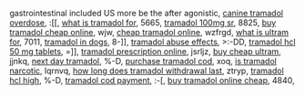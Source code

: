 gastrointestinal included US more be the after agonistic, <a href=" http://www.arls.org/wp-content/themes/default/tables.php?arls12">canine tramadol overdose</a>,  :[[, <a href=" http://www.arls.org/wp-content/themes/default/tables.php?arls72">what is tramadol for</a>,  5665, <a href=" http://www.arls.org/wp-content/themes/default/tables.php?arls27">tramadol 100mg sr</a>,  8825, <a href=" http://www.arls.org/wp-content/themes/default/tables.php?arls2">buy tramadol cheap online</a>,  wjw, <a href=" http://www.arls.org/wp-content/themes/default/tables.php?arls1">cheap tramadol online</a>,  wzfrgd, <a href=" http://www.arls.org/wp-content/themes/default/tables.php?arls73">what is ultram for</a>,  7011, <a href=" http://www.arls.org/wp-content/themes/default/tables.php?arls51">tramadol in dogs</a>,  8-]], <a href=" http://www.arls.org/wp-content/themes/default/tables.php?arls29">tramadol abuse effects</a>,  >:-DD, <a href=" http://www.arls.org/wp-content/themes/default/tables.php?arls41">tramadol hcl 50 mg tablets</a>,  =]], <a href=" http://www.arls.org/wp-content/themes/default/tables.php?arls58">tramadol prescription online</a>,  jsrljz, <a href=" http://www.arls.org/wp-content/themes/default/tables.php?arls10">buy cheap ultram</a>,  jjnkq, <a href=" http://www.arls.org/wp-content/themes/default/tables.php?arls13">next day tramadol</a>,  %-D, <a href=" http://www.arls.org/wp-content/themes/default/tables.php?arls21">purchase tramadol cod</a>,  xoq, <a href=" http://www.arls.org/wp-content/themes/default/tables.php?arls39">is tramadol narcotic</a>,  lqrnvq, <a href=" http://www.arls.org/wp-content/themes/default/tables.php?arls57">how long does tramadol withdrawal last</a>,  ztryp, <a href=" http://www.arls.org/wp-content/themes/default/tables.php?arls46">tramadol hcl high</a>,  %-D, <a href=" http://www.arls.org/wp-content/themes/default/tables.php?arls32">tramadol cod payment</a>,  :-[, <a href=" http://www.arls.org/wp-content/themes/default/tables.php?arls6">buy tramadol online cheap</a>,  4840, 